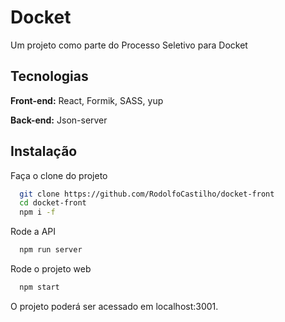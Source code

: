
# Docket 

Um projeto como parte do Processo Seletivo para Docket


## Tecnologias

**Front-end:** React, Formik, SASS, yup

**Back-end:** Json-server


## Instalação

Faça o clone do projeto

```bash
  git clone https://github.com/RodolfoCastilho/docket-front
  cd docket-front
  npm i -f
```

Rode a API
```bash
  npm run server
```
Rode o projeto web
```bash
  npm start
```


O projeto poderá ser acessado em localhost:3001.

